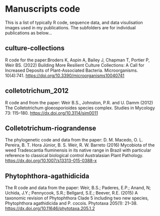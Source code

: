 # Manuscripts code
This is a list of typically R code, sequence data, and data visulisation images used in my publications. The subfolders are for individual publications as below...

## culture-collections ##
R code for the paper:Broders K, Aspin A, Bailey J, Chapman T, Portier P, Weir BS. (2022) Building More Resilient Culture Collections: A Call for Increased Deposits of Plant-Associated Bacteria. Microorganisms. 10(4):741. https://doi.org/10.3390/microorganisms10040741

## colletotrichum_2012 ##
R code and from the paper: Weir B.S., Johnston, P.R. and U. Damm (2012) The Colletotrichum gloeosporioides species complex. Studies in Mycology 73: 115–180. https://dx.doi.org/10.3114/sim0011

## Colletotrichum-riograndense ##
The phylogenetic code and data from the paper: D. M. Macedo, O. L. Pereira, B. T. Hora Júnior, B. S. Weir, R. W. Barreto (2016) Mycobiota of the weed Tradescantia fluminensis in its native range in Brazil with particular reference to classical biological control Australasian Plant Pathology. https://dx.doi.org/10.1007/s13313-015-0388-x

## Phytophthora-agathidicida ##
The R code and data from the paper: Weir, B.S.; Paderes, E.P.; Anand, N; Uchida, J.Y.; Pennycook, S.R.; Bellgard, S.E.; Beever, R.E. (2015) A taxonomic revision of Phytophthora Clade 5 including two new species, Phytophthora agathidicida and P. cocois. Phytotaxa 205(1): 21–38.
https://dx.doi.org/10.11646/phytotaxa.205.1.2
